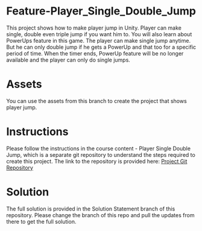 # Feature-Player_Single_Double_Jump

This project shows how to make player jump in Unity. Player can make single, double even triple jump if you want him to. You will also learn about PowerUps feature in this game. The player can make single jump anytime. But he can only double jump if he gets a PowerUp and that too for a specific period of time. When the timer ends, PowerUp feature will be no longer available and the player can only do single jumps.

# Assets

You can use the assets from this branch to create the project that shows player jump.

# Instructions

Please follow the instructions in the course content - Player Single Double Jump, which is a separate git repository to understand the steps required to create this project. The link to the repository is provided here: [Project Git Repository](https://github.com/outscal/Player-Jump-Single-Double)

# Solution
The full solution is provided in the Solution Statement branch of this repository. Please change the branch of this repo and pull the updates from there to get the full solution.

